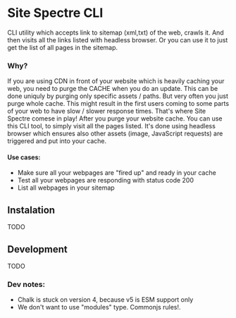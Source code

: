 # Site Spectre CLI

CLI utility which accepts link to sitemap (xml,txt) of the web, crawls it. And then visits all the links listed with headless browser. Or you can use it to just get the list of all pages in the sitemap.

### Why?

If you are using CDN in front of your website which is heavily caching your web, you need to purge the CACHE when you do an update. This can be done uniquly by purging only specific assets / paths. But very often you just purge whole cache.
This might result in the first users coming to some parts of your web to have slow / slower response times. That's where Site Spectre comese in play! After you purge your website cache. You can use this CLI tool, to simply visit all the pages listed. It's done using headless browser which ensures also other assets (image, JavaScript requests) are triggered and put into your cache.

#### Use cases:

- Make sure all your webpages are "fired up" and ready in your cache
- Test all your webpages are responding with status code 200
- List all webpages in your sitemap

## Instalation

TODO

## Development

TODO

### Dev notes:

- Chalk is stuck on version 4, because v5 is ESM support only
- We don't want to use "modules" type. Commonjs rules!.
